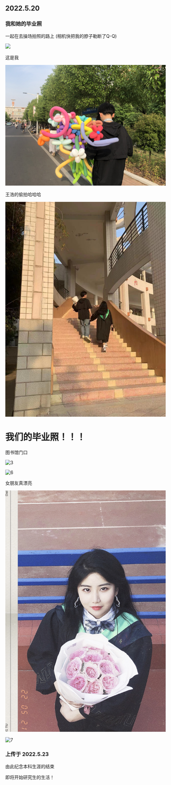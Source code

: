 ## 2022.5.20

### 我和她的毕业照

一起在去操场拍照的路上  (相机快把我的脖子勒断了Q-Q)

![](assets\img\1.JPG)

这是我

![4](assets\img\4.JPG)

王浩的偷拍哈哈哈

![2](assets\img\2.JPG)



# 我们的毕业照！！！

图书馆门口

![3](assets\img\3.JPG)

![6](E:\blog\assets\img\6.JPG)



女朋友真漂亮

![5](assets\img\5.JPG)

![7](assets\img\7.JPG)

###  上传于 2022.5.23 

由此纪念本科生涯的结束

即将开始研究生的生活！